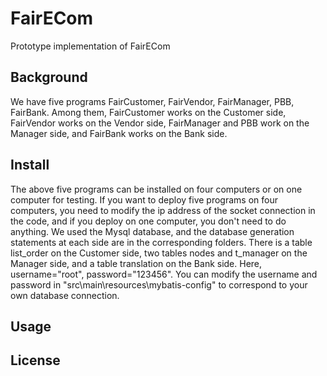 # FairECom
 Prototype implementation of FairECom 

## Background
We have five programs FairCustomer, FairVendor, FairManager, PBB, FairBank. Among them, FairCustomer works on the Customer side, FairVendor works on the Vendor side, FairManager and PBB work on the Manager side, and FairBank works on the Bank side. 
## Install
The above five programs can be installed on four computers or on one computer for testing. If you want to deploy five programs on four computers, you need to modify the ip address of the socket connection in the code, and if you deploy on one computer, you don't need to do anything. 
We used the Mysql database, and the database generation statements at each side are in the corresponding folders. There is a table list_order on the Customer side, two tables nodes and t_manager on the Manager side, and a table translation on the Bank side. Here, username="root", password="123456". You can modify the username and password in "src\main\resources\mybatis-config" to correspond to your own database connection. 

## Usage

## License
